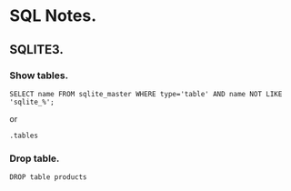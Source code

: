 # SQL Notes.

## SQLITE3.

### Show tables.

```
SELECT name FROM sqlite_master WHERE type='table' AND name NOT LIKE 'sqlite_%';
```

or

```
.tables
```

### Drop table.

```
DROP table products
```


